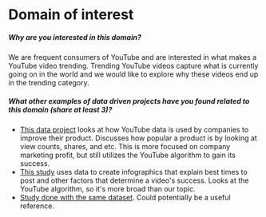 # Domain of interest

##### Why are you interested in this domain?
We are frequent consumers of YouTube and are interested in what makes a YouTube video trending. Trending YouTube videos capture what is currently going on in the world and we would like to explore why these videos end up in the trending category.

##### What other examples of data driven projects have you found related to this domain (share at least 3)?
- [This data project](https://scholarworks.calstate.edu/downloads/k3569434b) looks at how YouTube data is used by companies to improve their product. Discusses how popular a product is by looking at view counts, shares, and etc. This is more focused on company marketing profit, but still utilizes the YouTube algorithm to gain its success.
- [This study](https://www.appypie.com/how-youtube-algorithm-works) uses data to create infographics that explain best times to post and other factors that determine a video's success. Looks at the YouTube algorithm, so it's more broad than our topic.
- [Study done with the same dataset](https://towardsdatascience.com/why-study-statistics-behind-youtube-trending-videos-231b72c81256). Could potentially be a useful reference.